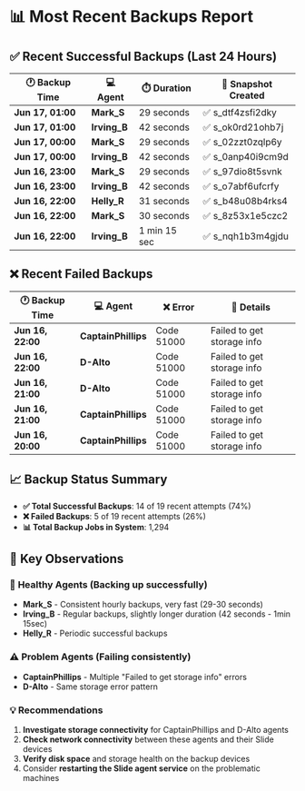 # 📊 Most Recent Backups Report

## ✅ Recent Successful Backups (Last 24 Hours)

| 🕐 Backup Time | 💻 Agent | ⏱️ Duration | 📸 Snapshot Created |
|---|---|---|---|
| **Jun 17, 01:00** | **Mark_S** | 29 seconds | ✅ s_dtf4zsfi2dky |
| **Jun 17, 01:00** | **Irving_B** | 42 seconds | ✅ s_ok0rd21ohb7j |
| **Jun 17, 00:00** | **Mark_S** | 29 seconds | ✅ s_02zzt0zqlp6y |
| **Jun 17, 00:00** | **Irving_B** | 42 seconds | ✅ s_0anp40i9cm9d |
| **Jun 16, 23:00** | **Mark_S** | 29 seconds | ✅ s_97dio8t5svnk |
| **Jun 16, 23:00** | **Irving_B** | 42 seconds | ✅ s_o7abf6ufcrfy |
| **Jun 16, 22:00** | **Helly_R** | 31 seconds | ✅ s_b48u08b4rks4 |
| **Jun 16, 22:00** | **Mark_S** | 30 seconds | ✅ s_8z53x1e5czc2 |
| **Jun 16, 22:00** | **Irving_B** | 1 min 15 sec | ✅ s_nqh1b3m4gjdu |

## ❌ Recent Failed Backups

| 🕐 Backup Time | 💻 Agent | ❌ Error | 📝 Details |
|---|---|---|---|
| **Jun 16, 22:00** | **CaptainPhillips** | Code 51000 | Failed to get storage info |
| **Jun 16, 22:00** | **D-Alto** | Code 51000 | Failed to get storage info |
| **Jun 16, 21:00** | **D-Alto** | Code 51000 | Failed to get storage info |
| **Jun 16, 21:00** | **CaptainPhillips** | Code 51000 | Failed to get storage info |
| **Jun 16, 20:00** | **CaptainPhillips** | Code 51000 | Failed to get storage info |

## 📈 Backup Status Summary

- **✅ Total Successful Backups**: 14 of 19 recent attempts (74%)
- **❌ Failed Backups**: 5 of 19 recent attempts (26%)
- **📊 Total Backup Jobs in System**: 1,294

## 🚨 Key Observations

### 🎯 **Healthy Agents** (Backing up successfully)
- **Mark_S** - Consistent hourly backups, very fast (29-30 seconds)
- **Irving_B** - Regular backups, slightly longer duration (42 seconds - 1min 15sec)
- **Helly_R** - Periodic successful backups

### ⚠️ **Problem Agents** (Failing consistently)
- **CaptainPhillips** - Multiple "Failed to get storage info" errors
- **D-Alto** - Same storage error pattern

### 💡 **Recommendations**
1. **Investigate storage connectivity** for CaptainPhillips and D-Alto agents
2. **Check network connectivity** between these agents and their Slide devices
3. **Verify disk space** and storage health on the backup devices
4. Consider **restarting the Slide agent service** on the problematic machines